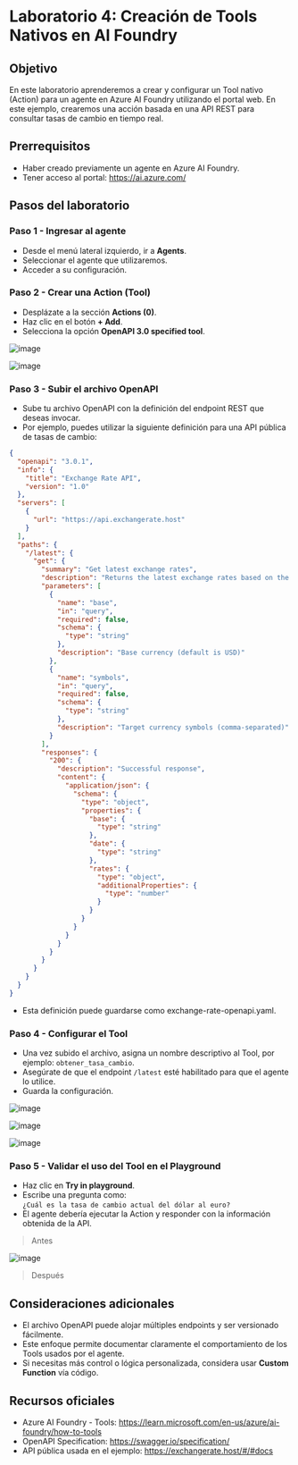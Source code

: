 # Laboratorio 4: Creación de Tools Nativos en AI Foundry

## Objetivo

En este laboratorio aprenderemos a crear y configurar un Tool nativo (Action) para un agente en Azure AI Foundry utilizando el portal web. En este ejemplo, crearemos una acción basada en una API REST para consultar tasas de cambio en tiempo real.

## Prerrequisitos

- Haber creado previamente un agente en Azure AI Foundry.
- Tener acceso al portal: https://ai.azure.com/

## Pasos del laboratorio

### Paso 1 - Ingresar al agente

- Desde el menú lateral izquierdo, ir a **Agents**.
- Seleccionar el agente que utilizaremos.
- Acceder a su configuración.

### Paso 2 - Crear una Action (Tool)

- Desplázate a la sección **Actions (0)**.
- Haz clic en el botón **+ Add**.
- Selecciona la opción **OpenAPI 3.0 specified tool**.

![image](https://github.com/user-attachments/assets/cc96bbdc-37d8-43e6-9051-0fb686603761)

![image](https://github.com/user-attachments/assets/52ffae6e-1912-42a3-9ce2-4241dac97c17)

### Paso 3 - Subir el archivo OpenAPI

- Sube tu archivo OpenAPI con la definición del endpoint REST que deseas invocar.
- Por ejemplo, puedes utilizar la siguiente definición para una API pública de tasas de cambio:

```json
{
  "openapi": "3.0.1",
  "info": {
    "title": "Exchange Rate API",
    "version": "1.0"
  },
  "servers": [
    {
      "url": "https://api.exchangerate.host"
    }
  ],
  "paths": {
    "/latest": {
      "get": {
        "summary": "Get latest exchange rates",
        "description": "Returns the latest exchange rates based on the USD.",
        "parameters": [
          {
            "name": "base",
            "in": "query",
            "required": false,
            "schema": {
              "type": "string"
            },
            "description": "Base currency (default is USD)"
          },
          {
            "name": "symbols",
            "in": "query",
            "required": false,
            "schema": {
              "type": "string"
            },
            "description": "Target currency symbols (comma-separated)"
          }
        ],
        "responses": {
          "200": {
            "description": "Successful response",
            "content": {
              "application/json": {
                "schema": {
                  "type": "object",
                  "properties": {
                    "base": {
                      "type": "string"
                    },
                    "date": {
                      "type": "string"
                    },
                    "rates": {
                      "type": "object",
                      "additionalProperties": {
                        "type": "number"
                      }
                    }
                  }
                }
              }
            }
          }
        }
      }
    }
  }
}

```
- Esta definición puede guardarse como exchange-rate-openapi.yaml.
  
### Paso 4 - Configurar el Tool

- Una vez subido el archivo, asigna un nombre descriptivo al Tool, por ejemplo: `obtener_tasa_cambio`.
- Asegúrate de que el endpoint `/latest` esté habilitado para que el agente lo utilice.
- Guarda la configuración.

![image](https://github.com/user-attachments/assets/20528a8a-997f-4031-b01f-5bf6f4f15140)

![image](https://github.com/user-attachments/assets/78eb3d72-cace-4b90-a272-cf08cd847742)

![image](https://github.com/user-attachments/assets/68153efe-02a3-4257-a0bc-173041d2dfd9)

### Paso 5 - Validar el uso del Tool en el Playground

- Haz clic en **Try in playground**.
- Escribe una pregunta como:  
  `¿Cuál es la tasa de cambio actual del dólar al euro?`
- El agente debería ejecutar la Action y responder con la información obtenida de la API.

> Antes

![image](https://github.com/user-attachments/assets/433dd8dd-5b28-4934-8feb-9136984315bf)

>Después



## Consideraciones adicionales

- El archivo OpenAPI puede alojar múltiples endpoints y ser versionado fácilmente.
- Este enfoque permite documentar claramente el comportamiento de los Tools usados por el agente.
- Si necesitas más control o lógica personalizada, considera usar **Custom Function** vía código.

## Recursos oficiales

- Azure AI Foundry - Tools: https://learn.microsoft.com/en-us/azure/ai-foundry/how-to-tools
- OpenAPI Specification: https://swagger.io/specification/
- API pública usada en el ejemplo: https://exchangerate.host/#/#docs

